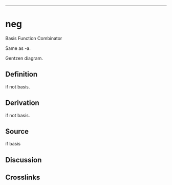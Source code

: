 ------------------------------------------------------------------------

# neg

Basis Function Combinator

Same as -a.

Gentzen diagram.

## Definition

if not basis.

## Derivation

if not basis.

## Source

if basis

## Discussion

## Crosslinks
